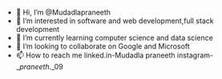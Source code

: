 - 👋 Hi, I’m @Mudadlapraneeth
- 👀 I’m interested in software and web development,full stack development
- 🌱 I’m currently learning computer science and data science 
- 💞️ I’m looking to collaborate on Google and Microsoft 
- 📫 How to reach me linked.in-Mudadla praneeth instagram-__praneeth_._09 

<!---
Mudadlapraneeth/Mudadlapraneeth is a ✨ special ✨ repository because its `README.md` (this file) appears on your GitHub profile.
You can click the Preview link to take a look at your changes.
--->
